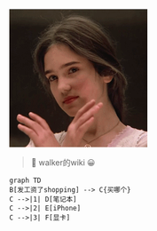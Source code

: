 ![詹妮弗康奈利](120.png)
> :memo: walker的wiki :grinning:
```mermaid
graph TD
B[发工资了shopping] --> C{买哪个}
C -->|1| D[笔记本]
C -->|2| E[iPhone]
C -->|3| F[显卡]
```

